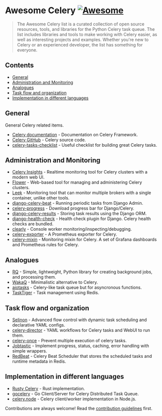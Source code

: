 # Awesome Celery [![Awesome](https://awesome.re/badge.svg)](https://awesome.re)

> The Awesome Celery list is a curated collection of open source resources, tools, and libraries for the Python Celery task queue. The list includes libraries and tools to make working with Celery easier, as well as interesting projects and examples. Whether you&#39;re new to Celery or an experienced developer, the list has something for everyone.


## Contents

- [General](#general)
- [Administration and Monitoring](#administration-and-monitoring)
- [Analogues](#analogues)
- [Task flow and organization](#task-flow-and-organization)
- [Implementation in different languages](#implementation-in-different-languages)

## General

General Celery related items.

- [Celery documentation](https://docs.celeryq.dev/en/stable/) - Documentation on Celery Framework.
- [Celery GitHub](https://github.com/celery/celery) - Celery source code.
- [celery-tasks-checklist](https://github.com/vintasoftware/celery-tasks-checklist) - Useful checklist for building great Celery tasks.

## Administration and Monitoring

- [Celery Insights](https://github.com/danyi1212/celery-insights) - Realtime monitoring tool for Celery clusters with a modern web UI.
- [Flower](https://github.com/mher/flower) - Web-based tool for managing and administering Celery clusters.
- [Leek](https://github.com/kodless/leek) - Monitoring tool that can monitor multiple brokers with a single container, unlike other tools.
- [django-celery-beat](https://github.com/celery/django-celery-beat) - Running periodic tasks from Django Admin.
- [celery-progress](https://github.com/czue/celery-progress) - Download progress bar for Django/Celery.
- [django-celery-results](https://github.com/celery/django-celery-results) - Storing task results using the Django ORM.
- [django-health-check](https://github.com/revsys/django-health-check) - Health check plugin for Django. Celery health checks are bundled.
- [clearly](https://github.com/rsalmei/clearly) - Console worker monitoring/inspecting/debugging.
- [celery-exporter](https://github.com/danihodovic/celery-exporter) - A Prometheus exporter for Celery.
- [celery-mixin](https://github.com/danihodovic/celery-exporter/tree/master/celery-mixin) - Monitoring mixin for Celery. A set of Grafana dashboards and Prometheus rules for Celery.

## Analogues

- [RQ](https://github.com/rq/rq) - Simple, lightweight, Python library for creating background jobs, and processing them.
- [WakaQ](https://github.com/wakatime/wakaq) - Minimalistic alternative to Celery.
- [aiotasks](https://github.com/cr0hn/aiotasks) - Celery-like task queue but for asyncronous functions.
- [TaskTiger](https://github.com/closeio/tasktiger) - Task management using Redis.

## Task flow and organization
- [Selinon](https://github.com/selinon/selinon) - Advanced flow control with dynamic task scheduling and declarative YAML configs.
- [celery-director](https://github.com/ovh/celery-director) - YAML workflows for Celery tasks and WebUI to run them.
- [celery-once](https://github.com/cameronmaske/celery-once) - Prevent multiple execution of celery tasks.
- [Jobtastic](https://github.com/PolicyStat/jobtastic) - Implement progress, status, caching, error handling with simple wrappers.
- [RedBeat](https://github.com/sibson/redbeat) - Celery Beat Scheduler that stores the scheduled tasks and runtime metadata in Redis.

## Implementation in different languages
- [Rusty Celery](https://github.com/rusty-celery/rusty-celery) - Rust implementation.
- [gocelery](https://github.com/gocelery/gocelery) - Go Client/Server for Celery Distributed Task Queue.
- [celery.node](https://github.com/actumn/celery.node) - Celery client/worker implementation in Node.js.

Contributions are always welcome! Read the [contribution guidelines](contributing.md) first.
